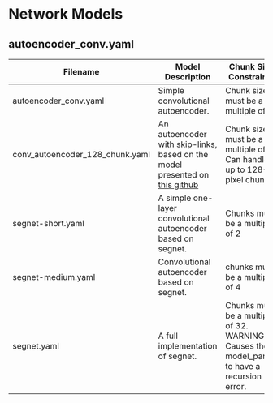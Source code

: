 # Network Models

## autoencoder_conv.yaml 

| Filename | Model Description | Chunk Size Constraints |  
|----------|-------------------|------------------------|
| autoencoder_conv.yaml | Simple convolutional autoencoder. | Chunk sizes must be a multiple of 4|
| conv_autoencoder_128_chunk.yaml | An autoencoder with skip-links, based on the model presented on [this github](https://github.com/arahusky/Tensorflow-Segmentation) | Chunk sizes must be a multiple of 8, Can handle up to 128-pixel chunks |
| segnet-short.yaml | A simple one-layer convolutional autoencoder based on segnet. | Chunks must be a multiple of 2 |
| segnet-medium.yaml | Convolutional autoencoder based on segnet. | chunks must be a multiple of 4 |
| segnet.yaml | A full implementation of segnet. | Chunks must be a multiple of 32.  WARNING: Causes the model_parser to have a recursion error. |
